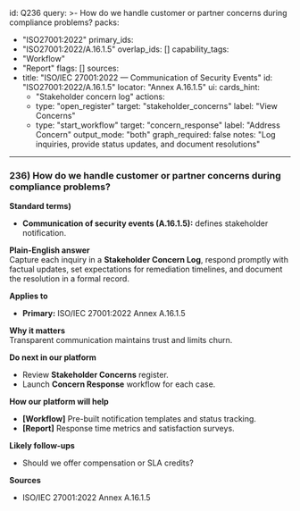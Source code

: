 id: Q236
query: >-
  How do we handle customer or partner concerns during compliance problems?
packs:
  - "ISO27001:2022"
primary_ids:
  - "ISO27001:2022/A.16.1.5"
overlap_ids: []
capability_tags:
  - "Workflow"
  - "Report"
flags: []
sources:
  - title: "ISO/IEC 27001:2022 — Communication of Security Events"
    id: "ISO27001:2022/A.16.1.5"
    locator: "Annex A.16.1.5"
ui:
  cards_hint:
    - "Stakeholder concern log"
  actions:
    - type: "open_register"
      target: "stakeholder_concerns"
      label: "View Concerns"
    - type: "start_workflow"
      target: "concern_response"
      label: "Address Concern"
output_mode: "both"
graph_required: false
notes: "Log inquiries, provide status updates, and document resolutions"
---
### 236) How do we handle customer or partner concerns during compliance problems?

**Standard terms)**  
- **Communication of security events (A.16.1.5):** defines stakeholder notification.

**Plain-English answer**  
Capture each inquiry in a **Stakeholder Concern Log**, respond promptly with factual updates, set expectations for remediation timelines, and document the resolution in a formal record.

**Applies to**  
- **Primary:** ISO/IEC 27001:2022 Annex A.16.1.5

**Why it matters**  
Transparent communication maintains trust and limits churn.

**Do next in our platform**  
- Review **Stakeholder Concerns** register.  
- Launch **Concern Response** workflow for each case.

**How our platform will help**  
- **[Workflow]** Pre-built notification templates and status tracking.  
- **[Report]** Response time metrics and satisfaction surveys.

**Likely follow-ups**  
- Should we offer compensation or SLA credits?

**Sources**  
- ISO/IEC 27001:2022 Annex A.16.1.5
